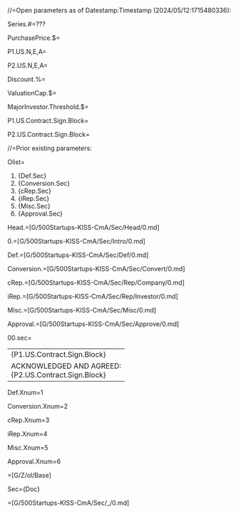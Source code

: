//=Open parameters as of Datestamp:Timestamp (2024/05/12:1715480336):

Series.#=???

PurchasePrice.$=

P1.US.N,E,A=

P2.US.N,E,A=

Discount.%=

ValuationCap.$=

MajorInvestor.Threshold.$=

P1.US.Contract.Sign.Block=

P2.US.Contract.Sign.Block=

//=Prior existing parameters:

Olist=<ol><li>{Def.Sec}<li>{Conversion.Sec}<li>{cRep.Sec}<li>{iRep.Sec}<li>{Misc.Sec}<li>{Approval.Sec}</ol>

Head.=[G/500Startups-KISS-CmA/Sec/Head/0.md]

0.=[G/500Startups-KISS-CmA/Sec/Intro/0.md]

Def.=[G/500Startups-KISS-CmA/Sec/Def/0.md]

Conversion.=[G/500Startups-KISS-CmA/Sec/Convert/0.md]

cRep.=[G/500Startups-KISS-CmA/Sec/Rep/Company/0.md]

iRep.=[G/500Startups-KISS-CmA/Sec/Rep/Investor/0.md]

Misc.=[G/500Startups-KISS-CmA/Sec/Misc/0.md]

Approval.=[G/500Startups-KISS-CmA/Sec/Approve/0.md]

00.sec=<table><tr><td valign="top">{P1.US.Contract.Sign.Block}</td></tr><tr><td valign="top">ACKNOWLEDGED AND AGREED:<br>{P2.US.Contract.Sign.Block}</td></tr></table>

Def.Xnum=1

Conversion.Xnum=2

cRep.Xnum=3

iRep.Xnum=4

Misc.Xnum=5

Approval.Xnum=6

=[G/Z/ol/Base]

Sec={Doc}

=[G/500Startups-KISS-CmA/Sec/_/0.md]